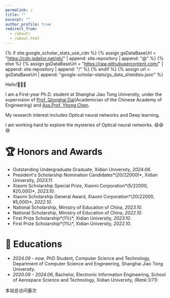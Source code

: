 ```yaml
---
permalink: /
title: ""
excerpt: ""
author_profile: true
redirect_from: 
  - /about/
  - /about.html
---
```


{% if site.google_scholar_stats_use_cdn %}
{% assign gsDataBaseUrl = "https://cdn.jsdelivr.net/gh/" | append: site.repository | append: "@" %}
{% else %}
{% assign gsDataBaseUrl = "https://raw.githubusercontent.com/" | append: site.repository | append: "/" %}
{% endif %}
{% assign url = gsDataBaseUrl | append: "google-scholar-stats/gs_data_shieldsio.json" %}

<span class='anchor' id='about-me'></span>

Hello!👋👋👋

I am a First-year Ph.D. student at Shanghai Jiao Tong University, under the supervision of [Prof. Qionghai Dai](https://media.au.tsinghua.edu.cn/cn/info/1009/1112.htm)(Academician of the Chinese Academy of Engineering) and [Ass.Prof. Yitong Chen](https://ee.sjtu.edu.cn/FacultyDetail.aspx?id=236&infoid=66&flag=66).

My research interest includes Optical neural networks and Deep learning. 

I am working hard to explore the mysteries of Optical neural networks. 😄😄😄


# 🏆 Honors and Awards

- Outstanding Undergraduate Graduate, Xidian University, *2024.06*.
- President's Scholarship Nomination Candidates*(20/22000)*, Xidian University, *2023.11*.
- Xiaomi Scholarship Special Prize, Xiaomi Corporation*(5/22000,&yen;20,000)*, *2023.10*.
- Xiaomi Scholarship General Award, Xiaomi Corporation*(20/22000,&yen;5,000)*, *2022.10*.
- National Scholarship, Ministry of Education of China, *2023.10*.
- National Scholarship, Ministry of Education of China, *2022.10*.
- First Prize Scholarship*(1%)*, Xidian University, *2023.10*.
- First Prize Scholarship*(1%)*, Xidian University, *2022.10*.

# 📖 Educations
- *2024.09 - now*, PhD Student, Computer Science and Technology, Department of Computer Science and Engineering, Shanghai Jiao Tong University. 
- *2020.09 - 2024.06*, Bachelor, Electronic Information Engineering, School of Aerospace Science and Technology, Xidian University, *(Rank:1/71)*.

<span id="busuanzi_container_site_pv">
    本站总访问量<span id="busuanzi_value_site_pv"></span>次
</span>
